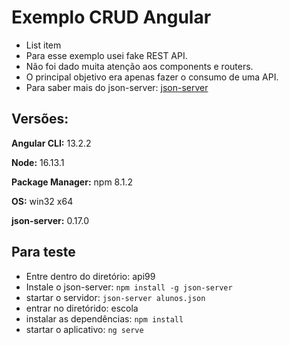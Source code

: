 # Exemplo CRUD Angular

 - List item
 - Para esse exemplo usei fake REST API.
 - Não foi dado muita atenção aos components e routers.
 - O principal objetivo era apenas fazer o consumo de uma API.
 - Para saber mais do json-server: [json-server](https://github.com/typicode/json-server)
## Versões:
**Angular CLI:** 13.2.2

**Node:** 16.13.1

**Package Manager:** npm 8.1.2

**OS:** win32 x64

**json-server:** 0.17.0

## Para teste

 - Entre dentro do diretório: api99
 - Instale o json-server: `npm install -g json-server`
 - startar o servidor: `json-server alunos.json`
 - entrar no diretórido: escola
 - instalar as dependências: `npm install`
 - startar o aplicativo: `ng serve`
